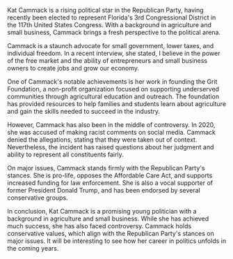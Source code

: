 Kat Cammack is a rising political star in the Republican Party, having recently been elected to represent Florida's 3rd Congressional District in the 117th United States Congress. With a background in agriculture and small business, Cammack brings a fresh perspective to the political arena.

Cammack is a staunch advocate for small government, lower taxes, and individual freedom. In a recent interview, she stated, I believe in the power of the free market and the ability of entrepreneurs and small business owners to create jobs and grow our economy.

One of Cammack's notable achievements is her work in founding the Grit Foundation, a non-profit organization focused on supporting underserved communities through agricultural education and outreach. The foundation has provided resources to help families and students learn about agriculture and gain the skills needed to succeed in the industry.

However, Cammack has also been in the middle of controversy. In 2020, she was accused of making racist comments on social media. Cammack denied the allegations, stating that they were taken out of context. Nevertheless, the incident has raised questions about her judgment and ability to represent all constituents fairly.

On major issues, Cammack stands firmly with the Republican Party's stances. She is pro-life, opposes the Affordable Care Act, and supports increased funding for law enforcement. She is also a vocal supporter of former President Donald Trump, and has been endorsed by several conservative groups.

In conclusion, Kat Cammack is a promising young politician with a background in agriculture and small business. While she has achieved much success, she has also faced controversy. Cammack holds conservative values, which align with the Republican Party's stances on major issues. It will be interesting to see how her career in politics unfolds in the coming years.

